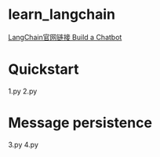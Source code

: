 # learn_langchain
[LangChain官网链接 Build a Chatbot](https://python.langchain.com/docs/tutorials/chatbot/#quickstart)
# Quickstart
1.py
2.py
# Message persistence
3.py
4.py